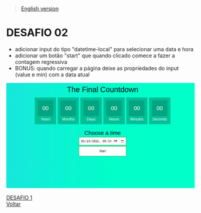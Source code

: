> [English version](README.md) 

# DESAFIO 02

- adicionar input do tipo "datetime-local" para selecionar uma data e hora
- adicionar um botão "start" que quando clicado comece a fazer a contagem regressiva
- BONUS: quando carregar a página deixe as propriedades do input (value e min) com a data atual

![](../gifs/challenge-2.gif)

[DESAFIO 1](../challenge-1/README-PTBR.md)  
[Voltar](../README-PTBR.md)